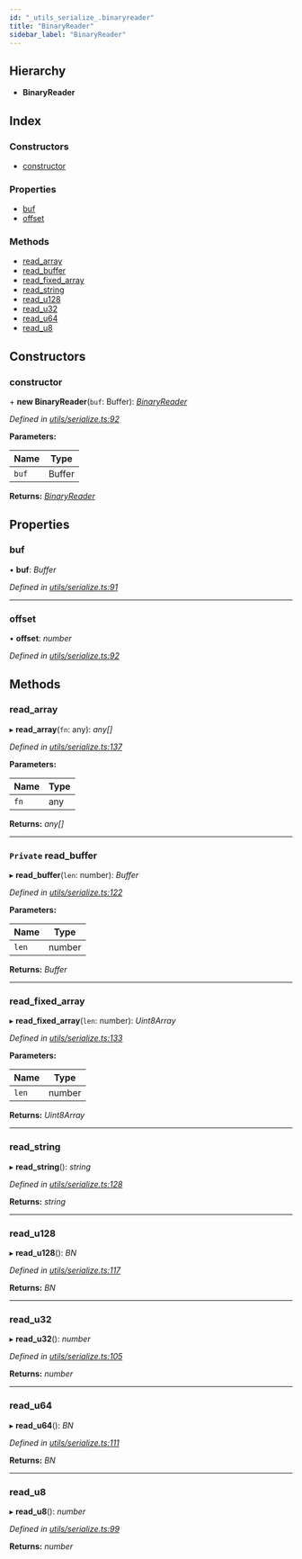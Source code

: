 ```yaml
---
id: "_utils_serialize_.binaryreader"
title: "BinaryReader"
sidebar_label: "BinaryReader"
---
```


## Hierarchy

* **BinaryReader**

## Index

### Constructors

* [constructor](_utils_serialize_.binaryreader.md#constructor)

### Properties

* [buf](_utils_serialize_.binaryreader.md#buf)
* [offset](_utils_serialize_.binaryreader.md#offset)

### Methods

* [read_array](_utils_serialize_.binaryreader.md#read_array)
* [read_buffer](_utils_serialize_.binaryreader.md#private-read_buffer)
* [read_fixed_array](_utils_serialize_.binaryreader.md#read_fixed_array)
* [read_string](_utils_serialize_.binaryreader.md#read_string)
* [read_u128](_utils_serialize_.binaryreader.md#read_u128)
* [read_u32](_utils_serialize_.binaryreader.md#read_u32)
* [read_u64](_utils_serialize_.binaryreader.md#read_u64)
* [read_u8](_utils_serialize_.binaryreader.md#read_u8)

## Constructors

###  constructor

\+ **new BinaryReader**(`buf`: Buffer): *[BinaryReader](_utils_serialize_.binaryreader.md)*

*Defined in [utils/serialize.ts:92](https://github.com/nearprotocol/nearlib/blob/57ba3df/src.ts/utils/serialize.ts#L92)*

**Parameters:**

Name | Type |
------ | ------ |
`buf` | Buffer |

**Returns:** *[BinaryReader](_utils_serialize_.binaryreader.md)*

## Properties

###  buf

• **buf**: *Buffer*

*Defined in [utils/serialize.ts:91](https://github.com/nearprotocol/nearlib/blob/57ba3df/src.ts/utils/serialize.ts#L91)*

___

###  offset

• **offset**: *number*

*Defined in [utils/serialize.ts:92](https://github.com/nearprotocol/nearlib/blob/57ba3df/src.ts/utils/serialize.ts#L92)*

## Methods

###  read_array

▸ **read_array**(`fn`: any): *any[]*

*Defined in [utils/serialize.ts:137](https://github.com/nearprotocol/nearlib/blob/57ba3df/src.ts/utils/serialize.ts#L137)*

**Parameters:**

Name | Type |
------ | ------ |
`fn` | any |

**Returns:** *any[]*

___

### `Private` read_buffer

▸ **read_buffer**(`len`: number): *Buffer*

*Defined in [utils/serialize.ts:122](https://github.com/nearprotocol/nearlib/blob/57ba3df/src.ts/utils/serialize.ts#L122)*

**Parameters:**

Name | Type |
------ | ------ |
`len` | number |

**Returns:** *Buffer*

___

###  read_fixed_array

▸ **read_fixed_array**(`len`: number): *Uint8Array*

*Defined in [utils/serialize.ts:133](https://github.com/nearprotocol/nearlib/blob/57ba3df/src.ts/utils/serialize.ts#L133)*

**Parameters:**

Name | Type |
------ | ------ |
`len` | number |

**Returns:** *Uint8Array*

___

###  read_string

▸ **read_string**(): *string*

*Defined in [utils/serialize.ts:128](https://github.com/nearprotocol/nearlib/blob/57ba3df/src.ts/utils/serialize.ts#L128)*

**Returns:** *string*

___

###  read_u128

▸ **read_u128**(): *BN*

*Defined in [utils/serialize.ts:117](https://github.com/nearprotocol/nearlib/blob/57ba3df/src.ts/utils/serialize.ts#L117)*

**Returns:** *BN*

___

###  read_u32

▸ **read_u32**(): *number*

*Defined in [utils/serialize.ts:105](https://github.com/nearprotocol/nearlib/blob/57ba3df/src.ts/utils/serialize.ts#L105)*

**Returns:** *number*

___

###  read_u64

▸ **read_u64**(): *BN*

*Defined in [utils/serialize.ts:111](https://github.com/nearprotocol/nearlib/blob/57ba3df/src.ts/utils/serialize.ts#L111)*

**Returns:** *BN*

___

###  read_u8

▸ **read_u8**(): *number*

*Defined in [utils/serialize.ts:99](https://github.com/nearprotocol/nearlib/blob/57ba3df/src.ts/utils/serialize.ts#L99)*

**Returns:** *number*
